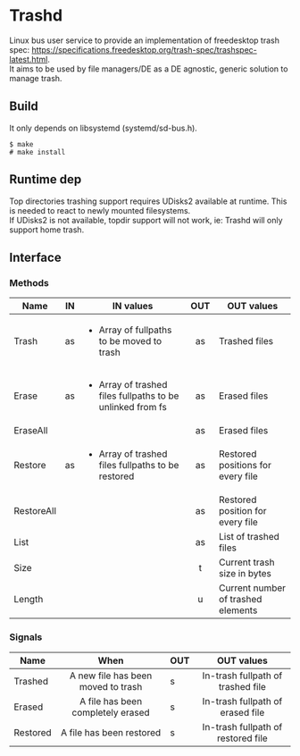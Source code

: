 # Trashd

Linux bus user service to provide an implementation of freedesktop trash spec: https://specifications.freedesktop.org/trash-spec/trashspec-latest.html.  
It aims to be used by file managers/DE as a DE agnostic, generic solution to manage trash.  

## Build
It only depends on libsystemd (systemd/sd-bus.h).  

    $ make
    # make install
    
## Runtime dep
Top directories trashing support requires UDisks2 available at runtime. This is needed to react to newly mounted filesystems.  
If UDisks2 is not available, topdir support will not work, ie: Trashd will only support home trash.  

## Interface
### Methods
| Name | IN | IN values | OUT | OUT values |
|-|:-:|-|:-:|-|
| Trash | as | <ul><li>Array of fullpaths to be moved to trash</li></ul> | as | Trashed files |
| Erase | as | <ul><li>Array of trashed files fullpaths to be unlinked from fs</li></ul> | as | Erased files |
| EraseAll | | | as | Erased files |
| Restore | as | <ul><li>Array of trashed files fullpaths to be restored</li></ul> | as | Restored positions for every file |
| RestoreAll | | | as | Restored position for every file |
| List | | | as | List of trashed files |
| Size | | | t | Current trash size in bytes |
| Length | | | u | Current number of trashed elements |

### Signals
| Name | When | OUT | OUT values |
|-|:-:|-|:-:|
| Trashed | A new file has been moved to trash | s | In-trash fullpath of trashed file |
| Erased | A file has been completely erased | s | In-trash fullpath of erased file |
| Restored | A file has been restored | s | In-trash fullpath of restored file |
